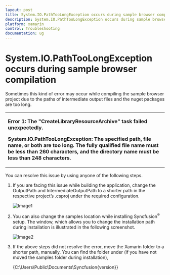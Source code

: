 ```yaml
---
layout: post
title: System.IO.PathTooLongException occurs during sample browser compilation | Syncfusion®
description: System.IO.PathTooLongException occurs during sample browser compilation
platform: xamarin
control: Troubleshooting
documentation: ug
---
```


# System.IO.PathTooLongException occurs during sample browser compilation

Sometimes this kind of error may occur while compiling the sample browser project due to the paths of intermediate output files and the nuget packages are too long.

<table>
<tr>
<td>

<b>Error 1: The "CreateLibraryResourceArchive" task failed unexpectedly.</b>
<br/>

<b>System.IO.PathTooLongException: The specified path, file name, or both are too long. The fully qualified file name must be less than 260 characters, and the directory name must be less than 248 characters.</b>
</td>
</tr>
</table>

You can resolve this issue by using anyone of the following steps.

1. If you are facing this issue while building the application, change the OutputPath and IntermediateOutputPath to a shorter path in the respective project’s .csproj under the required configuration.

   ![Image1](images/img1.png)

2. You can also change the samples location while installing Syncfusion<sup>®</sup> setup. The window, which allows you to change the installation path during installation is illustrated in the following screenshot. 

   ![Image2](images/img2.png)

3. If the above steps did not resolve the error, move the Xamarin folder to a shorter path, manually. You can find the folder under (if you have not moved the samples folder during installation),
   
   {C:\Users\Public\Documents\Syncfusion\{version}\}


